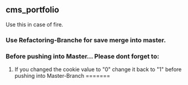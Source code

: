 ## cms_portfolio
Use this in case of fire.

### Use Refactoring-Branche for save merge into master.

### Before pushing into Master... Please dont forget to:
1. If you changed the cookie value to "0" change it back to "1" before pushing into Master-Branch
=======
